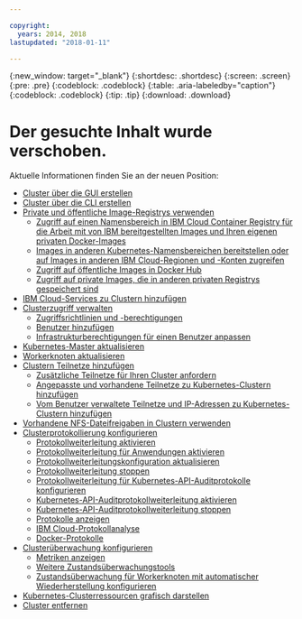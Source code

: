 ```yaml
---

copyright:
  years: 2014, 2018
lastupdated: "2018-01-11"

---
```


{:new_window: target="_blank"}
{:shortdesc: .shortdesc}
{:screen: .screen}
{:pre: .pre}
{:codeblock: .codeblock}
{:table: .aria-labeledby="caption"}
{:codeblock: .codeblock}
{:tip: .tip}
{:download: .download}


# Der gesuchte Inhalt wurde verschoben.

Aktuelle Informationen finden Sie an der neuen Position:
- [Cluster über die GUI erstellen](cs_clusters.html#clusters_ui)
- [Cluster über die CLI erstellen](cs_clusters.html#clusters_cli)
- [Private und öffentliche Image-Registrys verwenden](cs_images.html#images)
    - [Zugriff auf einen Namensbereich in IBM Cloud Container Registry für die Arbeit mit von IBM bereitgestellten Images und Ihren eigenen privaten Docker-Images](cs_images.html#namespace)
    - [Images in anderen Kubernetes-Namensbereichen bereitstellen oder auf Images in anderen IBM Cloud-Regionen und -Konten zugreifen](cs_images.html#other)
    - [Zugriff auf öffentliche Images in Docker Hub](cs_images.html#dockerhub)
    - [Zugriff auf private Images, die in anderen privaten Registrys gespeichert sind](cs_images.html#private_images)
- [IBM Cloud-Services zu Clustern hinzufügen](cs_integrations.html#adding_cluster)
- [Clusterzugriff verwalten](cs_users.html)
    - [Zugriffsrichtlinien und -berechtigungen](cs_users.html#access_policies)
    - [Benutzer hinzufügen](cs_users.html#add_users)
    - [Infrastrukturberechtigungen für einen Benutzer anpassen](cs_users.html#infra_access)
- [Kubernetes-Master aktualisieren](cs_cluster_update.html#master)
- [Workerknoten aktualisieren](cs_cluster_update.html#worker_node)
- [Clustern Teilnetze hinzufügen](cs_subnets.html#subnets)
    - [Zusätzliche Teilnetze für Ihren Cluster anfordern](cs_subnets.html#request)
    - [Angepasste und vorhandene Teilnetze zu Kubernetes-Clustern hinzufügen](cs_subnets.html#custom)
    - [Vom Benutzer verwaltete Teilnetze und IP-Adressen zu Kubernetes-Clustern hinzufügen](cs_subnets.html#user_managed)
- [Vorhandene NFS-Dateifreigaben in Clustern verwenden](cs_storage.html#existing)
- [Clusterprotokollierung konfigurieren](cs_health.html#logging)
    - [Protokollweiterleitung aktivieren](cs_health.html#log_sources_enable)
    - [Protokollweiterleitung für Anwendungen aktivieren](cs_health.html#apps_enable)
    - [Protokollweiterleitungskonfiguration aktualisieren](cs_health.html#log_sources_update)
    - [Protokollweiterleitung stoppen](cs_health.html#log_sources_delete)
    - [Protokollweiterleitung für Kubernetes-API-Auditprotokolle konfigurieren](cs_health.html#app_forward)
    - [Kubernetes-API-Auditprotokollweiterleitung aktivieren](cs_health.html#audit_enable)
    - [Kubernetes-API-Auditprotokollweiterleitung stoppen](cs_health.html#audit_delete)
    - [Protokolle anzeigen](cs_health.html#view_logs)
    - [IBM Cloud-Protokollanalyse](cs_health.html#view_logs_k8s)
    - [Docker-Protokolle](cs_health.html#view_logs_docker)
- [Clusterüberwachung konfigurieren](cs_health.html#monitoring)
    - [Metriken anzeigen](cs_health.html#view_metrics)
    - [Weitere Zustandsüberwachungstools](cs_health.html#health_tools)
    - [Zustandsüberwachung für Workerknoten mit automatischer Wiederherstellung konfigurieren](cs_health.html#autorecovery)
- [Kubernetes-Clusterressourcen grafisch darstellen](cs_integrations.html#weavescope)
- [Cluster entfernen](cs_clusters.html#remove)
